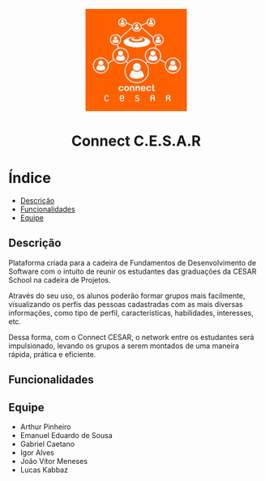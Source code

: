 <p align="center">
  <img width="200" display=inline-block src=imagem_2023-08-28_212900261.png>
<h1 align="center">Connect C.E.S.A.R </h1>

# Índice
* [Descrição](#descrição)
* [Funcionalidades](#funcionalidades)
* [Equipe](#equipe)

## Descrição
Plataforma criada para a cadeira de Fundamentos de Desenvolvimento de Software com o intuito de reunir os estudantes das graduações da CESAR School na cadeira de Projetos. 

Através do seu uso, os alunos poderão formar grupos mais facilmente, visualizando os perfis das pessoas cadastradas com as mais diversas informações, como tipo de perfil, características, habilidades, interesses, etc.

Dessa forma, com o Connect CESAR, o network entre os estudantes será impulsionado, levando os grupos a serem montados de uma maneira rápida, prática e eficiente.


## Funcionalidades


## Equipe
* Arthur Pinheiro
* Emanuel Eduardo de Sousa
* Gabriel Caetano
* Igor Alves
* João Vítor Meneses
* Lucas Kabbaz
